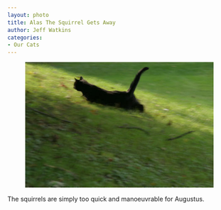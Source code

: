 ```yaml
---
layout: photo
title: Alas The Squirrel Gets Away
author: Jeff Watkins
categories:
- Our Cats
---
```


<figure><img class="photo" src="/photos/augustus-3.jpg"></figure>

The squirrels are simply too quick and manoeuvrable for Augustus.

